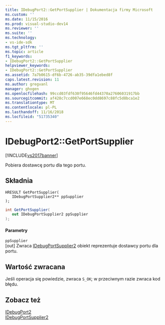 ```yaml
---
title: IDebugPort2::GetPortSupplier | Dokumentacja firmy Microsoft
ms.custom: ''
ms.date: 11/15/2016
ms.prod: visual-studio-dev14
ms.reviewer: ''
ms.suite: ''
ms.technology:
- vs-ide-sdk
ms.tgt_pltfrm: ''
ms.topic: article
f1_keywords:
- IDebugPort2::GetPortSupplier
helpviewer_keywords:
- IDebugPort2::GetPortSupplier
ms.assetid: 7a7b0615-df6b-4726-ab35-39dfa1ebed8f
caps.latest.revision: 11
ms.author: gregvanl
manager: ghogen
ms.openlocfilehash: 99ccd03fdf630f95646fd44370a27606031917bb
ms.sourcegitcommit: af428c7ccd007e668ec0dd8697c88fc5d8bca1e2
ms.translationtype: MT
ms.contentlocale: pl-PL
ms.lasthandoff: 11/16/2018
ms.locfileid: "51735340"
---
```

# <a name="idebugport2getportsupplier"></a>IDebugPort2::GetPortSupplier
[!INCLUDE[vs2017banner](../../../includes/vs2017banner.md)]

Pobiera dostawcę portu dla tego portu.  
  
## <a name="syntax"></a>Składnia  
  
```cpp#  
HRESULT GetPortSupplier(   
   IDebugPortSupplier2** ppSupplier  
);  
```  
  
```csharp  
int GetPortSupplier(   
   out IDebugPortSupplier2 ppSupplier  
);  
```  
  
#### <a name="parameters"></a>Parametry  
 `ppSupplier`  
 [out] Zwraca [IDebugPortSupplier2](../../../extensibility/debugger/reference/idebugportsupplier2.md) obiekt reprezentuje dostawcy portu dla portu.  
  
## <a name="return-value"></a>Wartość zwracana  
 Jeśli operacja się powiedzie, zwraca `S_OK`; w przeciwnym razie zwraca kod błędu.  
  
## <a name="see-also"></a>Zobacz też  
 [IDebugPort2](../../../extensibility/debugger/reference/idebugport2.md)   
 [IDebugPortSupplier2](../../../extensibility/debugger/reference/idebugportsupplier2.md)

